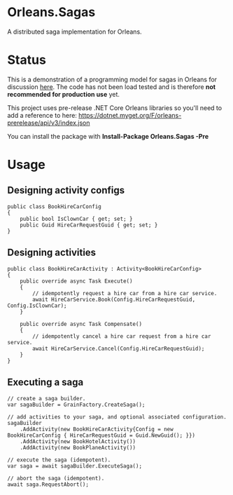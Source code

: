 # Orleans.Sagas
A distributed saga implementation for Orleans.

# Status
This is a demonstration of a programming model for sagas in Orleans for discussion [here](https://github.com/dotnet/orleans/issues/3378). The code has not been load tested and is therefore **not recommended for production use** yet.

This project uses pre-release .NET Core Orleans libraries so you'll need to add a reference to here:
https://dotnet.myget.org/F/orleans-prerelease/api/v3/index.json

You can install the package with **Install-Package Orleans.Sagas -Pre**

# Usage


## Designing activity configs
```
public class BookHireCarConfig
{
    public bool IsClownCar { get; set; }
    public Guid HireCarRequestGuid { get; set; }
}
```

## Designing activities
```
public class BookHireCarActivity : Activity<BookHireCarConfig>
{
    public override async Task Execute()
    {
        // idempotently request a hire car from a hire car service.
        await HireCarService.Book(Config.HireCarRequestGuid, Config.IsClownCar);
    }

    public override async Task Compensate()
    {
        // idempotently cancel a hire car request from a hire car service.
        await HireCarService.Cancel(Config.HireCarRequestGuid);
    }
}
```

## Executing a saga
```
// create a saga builder.
var sagaBuilder = GrainFactory.CreateSaga();

// add activities to your saga, and optional associated configuration.
sagaBuilder
    .AddActivity(new BookHireCarActivity{Config = new BookHireCarConfig { HireCarRequestGuid = Guid.NewGuid(); }})
    .AddActivity(new BookHotelActivity())
    .AddActivity(new BookPlaneActivity())

// execute the saga (idempotent).
var saga = await sagaBuilder.ExecuteSaga();

// abort the saga (idempotent).
await saga.RequestAbort();
```

